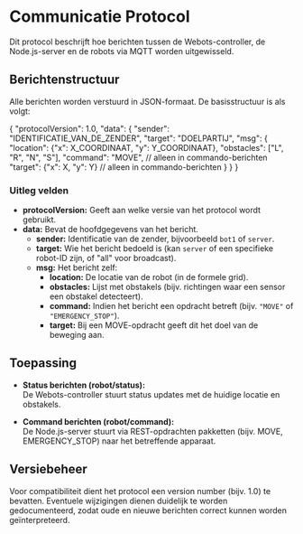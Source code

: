 # Communicatie Protocol

Dit protocol beschrijft hoe berichten tussen de Webots-controller, de Node.js-server en de robots via MQTT worden uitgewisseld.

## Berichtenstructuur

Alle berichten worden verstuurd in JSON-formaat. De basisstructuur is als volgt:

{
"protocolVersion": 1.0,
"data": {
"sender": "IDENTIFICATIE_VAN_DE_ZENDER",
"target": "DOELPARTIJ",
"msg": {
"location": {"x": X_COORDINAAT, "y": Y_COORDINAAT},
"obstacles": ["L", "R", "N", "S"],
"command": "MOVE", // alleen in commando-berichten
"target": {"x": X, "y": Y} // alleen in commando-berichten
}
}
}


### Uitleg velden

- **protocolVersion:** Geeft aan welke versie van het protocol wordt gebruikt.
- **data:** Bevat de hoofdgegevens van het bericht.
  - **sender:** Identificatie van de zender, bijvoorbeeld `bot1` of `server`.
  - **target:** Wie het bericht bedoeld is (kan `server` of een specifieke robot-ID zijn, of "all" voor broadcast).
  - **msg:** Het bericht zelf:
    - **location:** De locatie van de robot (in de formele grid).
    - **obstacles:** Lijst met obstakels (bijv. richtingen waar een sensor een obstakel detecteert).
    - **command:** Indien het bericht een opdracht betreft (bijv. `"MOVE"` of `"EMERGENCY_STOP"`).
    - **target:** Bij een MOVE-opdracht geeft dit het doel van de beweging aan.

## Toepassing

- **Status berichten (robot/status):**  
  De Webots-controller stuurt status updates met de huidige locatie en obstakels.
  
- **Command berichten (robot/command):**  
  De Node.js-server stuurt via REST-opdrachten pakketten (bijv. MOVE, EMERGENCY_STOP) naar het betreffende apparaat.

## Versiebeheer

Voor compatibiliteit dient het protocol een version number (bijv. 1.0) te bevatten. Eventuele wijzigingen dienen duidelijk te worden gedocumenteerd, zodat oude en nieuwe berichten correct kunnen worden geïnterpreteerd.


